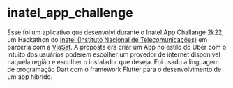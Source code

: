 # inatel_app_challenge

Esse foi um aplicativo que desenvolvi durante o Inatel App Challange 2k22, um Hackathon do [Inatel (Instituto Nacional de Telecomunicações)](https://inatel.br/home/) em parceria com a [ViaSat](https://www.viasat.com). A proposta era criar um App no estilo do Uber com o intuito dos usuários poderem escolher um provedor de internet disponível naquela região e escolher o instalador que deseja. Foi usado a linguagem de programação Dart com o framework Flutter para o desenvolvimento de um app híbrido.
